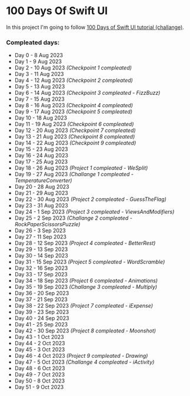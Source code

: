 # 100 Days Of Swift UI

In this project I'm going to follow [100 Days of Swift UI tutorial (challange)](https://www.hackingwithswift.com/100/swiftui).

### Compleated days:
- Day 0 - 8 Aug 2023
- Day 1 - 9 Aug 2023
- Day 2 - 10 Aug 2023 *(Checkpoint 1 compleated)*
- Day 3 - 11 Aug 2023
- Day 4 - 12 Aug 2023 *(Checkpoint 2 compleated)*
- Day 5 - 13 Aug 2023
- Day 6 - 14 Aug 2023 *(Checkpoint 3 compleated - FizzBuzz)*
- Day 7 - 15 Aug 2023
- Day 8 - 16 Aug 2023 *(Checkpoint 4 compleated)*
- Day 9 - 17 Aug 2023 *(Checkpoint 5 compleated)*
- Day 10 - 18 Aug 2023
- Day 11 - 19 Aug 2023 *(Checkpoint 6 compleated)*
- Day 12 - 20 Aug 2023 *(Checkpoint 7 compleated)*
- Day 13 - 21 Aug 2023 *(Checkpoint 8 compleated)*
- Day 14 - 22 Aug 2023 *(Checkpoint 9 compleated)*
- Day 15 - 23 Aug 2023
- Day 16 - 24 Aug 2023
- Day 17 - 25 Aug 2023
- Day 18 - 26 Aug 2023 *(Project 1 compleated - WeSplit)*
- Day 19 - 27 Aug 2023 *(Challange 1 compleated - TemperatureConverter)*
- Day 20 - 28 Aug 2023
- Day 21 - 29 Aug 2023
- Day 22 - 30 Aug 2023 *(Project 2 compleated - GuessTheFlag)*
- Day 23 - 31 Aug 2023
- Day 24 - 1 Sep 2023 *(Project 3 compleated - ViewsAndModifiers)*
- Day 25 - 2 Sep 2023 *(Challange 2 compleated - RockPaperScissorsPuzzle)*
- Day 26 - 3 Sep 2023
- Day 27 - 11 Sep 2023
- Day 28 - 12 Sep 2023 *(Project 4 compleated - BetterRest)*
- Day 29 - 13 Sep 2023
- Day 30 - 14 Sep 2023
- Day 31 - 15 Sep 2023 *(Project 5 compleated - WordScramble)*
- Day 32 - 16 Sep 2023
- Day 33 - 17 Sep 2023
- Day 34 - 18 Sep 2023 *(Project 6 compleated - Animations)*
- Day 35 - 19 Sep 2023 *(Challange 3 compleated - Multiply)*
- Day 36 - 20 Sep 2023
- Day 37 - 21 Sep 2023
- Day 38 - 22 Sep 2023 *(Project 7 compleated - iExpense)*
- Day 39 - 23 Sep 2023
- Day 40 - 24 Sep 2023
- Day 41 - 25 Sep 2023
- Day 42 - 30 Sep 2023 *(Project 8 compleated - Moonshot)*
- Day 43 - 1 Oct 2023
- Day 44 - 2 Oct 2023
- Day 45 - 3 Oct 2023
- Day 46 - 4 Oct 2023 *(Project 9 compleated - Drawing)*
- Day 47 - 5 Oct 2023 *(Challange 4 compleated - iActivity)*
- Day 48 - 6 Oct 2023
- Day 49 - 7 Oct 2023
- Day 50 - 8 Oct 2023
- Day 51 - 9 Oct 2023
